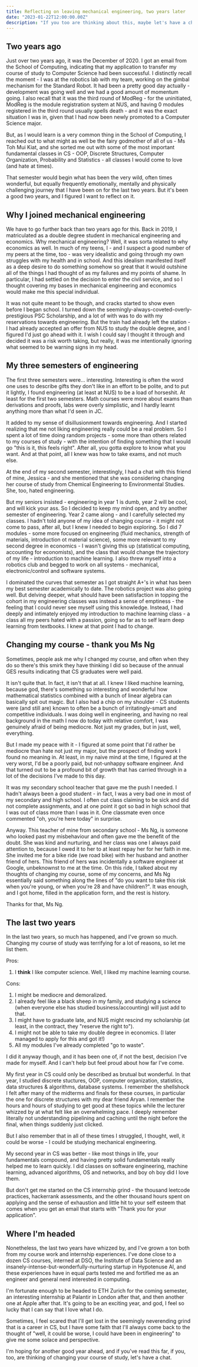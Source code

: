 ```yaml
---
title: Reflecting on leaving mechanical engineering, two years later
date: "2023-01-22T12:00:00.00Z"
description: "If you too are thinking about this, maybe let's have a chat!"
---
```


## Two years ago

Just over two years ago, it was the December of 2020. I got an email from the School of Computing, indicating that my
application to transfer my course of study to Computer Science had been successful. I distinctly recall the moment -
I was at the robotics lab with my team, working on the gimbal mechanism for the Standard Robot. It had been a pretty good day actually - development was going well and we had a good amount of momentum going. I also recall that it was the third round of ModReg - for the uninitiated, ModReg is the module registration system at NUS, and having 0 modules registered in the third round usually spells death - and it was the exact situation I was in, given that I had now been newly promoted to a Computer Science major.

But, as I would learn is a very common thing in the School of Computing, I reached out to what might as well be the fairy godmother of all of us - Ms Toh Mui Kiat, and she sorted me out with some of the most important fundamental classes in CS - OOP, Discrete Structures, Computer Organization, Probability and Statistics - all classes I would come to love (and hate at times).

That semester would begin what has been the very wild, often times wonderful, but equally frequently emotionally, mentally and physically challenging journey that I have been on for the last two years. But it's been a good two years, and I figured I want to reflect on it.

## Why I joined mechanical engineering

We have to go further back than two years ago for this. Back in 2019, I matriculated as a double degree student in mechanical engineering and economics. Why mechanical engineering? Well, it was sorta related to why economics as well. In much of my teens, I - and I suspect a good number of my peers at the time, too - was very idealistic and going through my own struggles with my health and in school. And this idealism manifested itself as a deep desire to do something somehow so great that it would outshine all of the things I had thought of as my failures and my points of shame. In particular, I had settled on the decision to enter the civil service, and so I thought covering my bases in mechanical engineering and economics would make me this special individual.

It was not quite meant to be though, and cracks started to show even before I began school. I turned down the seemingly-always-coveted-overly-prestigious PSC Scholarship, and a lot of with was to do with my reservations towards engineering. But the train had already left the station - I had already accepted an offer from NUS to study the double degree, and I figured I'd just go ahead with it. I wish I could say I thought it through and decided it was a risk worth taking, but really, it was me intentionally ignoring what seemed to be warning signs in my head.

## My three semesters of engineering

The first three semesters were... interesting. Interesting is often the word one uses to describe gifts they don't like in an effort to be polite, and to put it lightly, I found engineering (at least at NUS) to be a load of horseshit. At least for the first two semesters. Math courses were more about exams than derivations and proofs, labs were overly simplistic, and I hardly learnt anything more than what I'd seen in JC.

It added to my sense of disillusionment towards engineering. And I started realizing that me not liking engineering really could be a real problem. So I spent a lot of time doing random projects - some more than others related to my courses of study - with the intention of finding something that I would go "this is it, this feels right". After all, you gotta explore to know what you want. And at that point, all I knew was how to take exams, and not much else.

At the end of my second semester, interestingly, I had a chat with this friend of mine, Jessica - and she mentioned that she was considering changing her course of study from Chemical Engineering to Environmental Studies. She, too, hated engineering.

But my seniors insisted - engineering in year 1 is dumb, year 2 will be cool, and will kick your ass. So I decided to keep my mind open, and try another semester of engineering. Year 2 came along - and I carefully selected my classes. I hadn't told anyone of my idea of changing course - it might not come to pass, after all, but I knew I needed to begin exploring. So I did 7 modules - some more focused on engineering (fluid mechanics, strength of materials, introduction ot material science), some more relevant to my second degree in economics - I wasn't giving this up (statistical computing, accounting for economists), and the class that would change the trajectory of my life - introduction to machine learning. I also threw myself into a robotics club and begged to work on all systems - mechanical, electronic/control and software systems.

I dominated the curves that semester as I got straight A+'s in what has been my best semester academically to date. The robotics project was also going well. But delving deeper, what should have been satisfaction in topping the cohort in my engineering classes was instead a sense of emptiness - the feeling that I could never see myself using this knowledge. Instead, I had deeply and intimately enjoyed my introduction to machine learning class - a class all my peers hated with a passion, going so far as to self learn deep learning from textbooks. I knew at that point I had to change.

## Changing my course - thank you Ms Ng

Sometimes, people ask me why I changed my course, and often when they do so there's this smirk they have thinking I did so because of the annual GES results indicating that CS graduates were well paid.

It isn't quite that. In fact, it isn't that at all. I knew I liked machine learning, because god, there's something so interesting and wonderful how mathematical statistics combined with a bunch of linear algebra can basically spit out magic. But I also had a chip on my shoulder - CS students were (and still are) known to often be a bunch of irritatingly-smart and competitive individuals. I was doing well in engineering, and having no real background in the math I now do today with relative comfort, I was genuinely afraid of being mediocre. Not just my grades, but in just, well, everything.

But I made my peace with it - I figured at some point that I'd rather be mediocre than hate not just my major, but the prospect of finding work I found no meaning in. At least, in my naive mind at the time, I figured at the very worst, I'd be a poorly paid, but not-unhappy software engineer. And that turned out to be a profound bit of growth that has carried through in a lot of the decisions I've made to this day.

It was my secondary school teacher that gave me the push I needed. I hadn't always been a good student - in fact, I was a very bad one in most of my secondary and high school. I often cut class claiming to be sick and did not complete assignments, and at one point it got so bad in high school that I was out of class more than I was in it. One classmate even once commented "oh, you're here today" in surprise.

Anyway. This teacher of mine from secondary school - Ms Ng, is someone who looked past my misbehaviour and often gave me the benefit of the doubt. She was kind and nurturing, and her class was one I always paid attention to, because I owed it to her to at least repay her for her faith in me. She invited me for a bike ride (we road bike) with her husband and another friend of hers. This friend of hers was incidentally a software engineer at Google, unbeknownst to me at the time. On this ride, I talked about my thoughts of changing my course, some of my concerns, and Ms Ng essentially said something along the lines of "do you want to take this risk when you're young, or when you're 28 and have children?". It was enough, and I got home, filled in the application form, and the rest is history.

Thanks for that, Ms Ng.

## The last two years

In the last two years, so much has happened, and I've grown so much. Changing my course of study was terrifying for a lot of reasons, so let me list them.

Pros:

1. I **think** I like computer science. Well, I liked my machine learning course.

Cons:

1. I might be mediocre and demoralized.
2. I already feel like a black sheep in my family, and studying a science (when everyone else has studied business/accounting) will just add to that.
3. I might have to graduate late, and NUS might rescind my scholarship (at least, in the contract, they "reserve the right to").
4. I might not be able to take my double degree in economics. (I later managed to apply for this and got it!)
5. All my modules I've already completed "go to waste".

I did it anyway though, and it has been one of, if not the best, decision I've made for myself. And I can't help but feel proud about how far I've come.

My first year in CS could only be described as brutual but wonderful. In that year, I studied discrete stuctures, OOP, computer organization, statistics, data structures & algorithms, database systems. I remember the shellshock I felt after many of the midterms and finals for these courses, in particular the one for discrete structures with my dear friend Aryan. I remember the hours and hours of studying to get good at these topics while the lecturer whizzed by at what felt like an overwhelming pace. I deeply remember literally not understanding pipelining and caching until the night before the final, when things suddenly just clicked.

But I also remember that in all of these times I struggled, I thought, well, it could be worse - I could be studying mechanical engineering.

My second year in CS was better - like most things in life, your fundamentals compound, and having pretty solid fundamentals really helped me to learn quickly. I did classes on software engineering, machine learning, advanced algorithms, OS and networks, and boy oh boy did I love them.

But don't get me started on the CS internship grind - the thousand leetcode practices, hackerrank assessments, and the other thousand hours spent on applying and the sense of exhaustion and little hit to your self esteem that comes when you get an email that starts with "Thank you for your application".

## Where I'm headed

Nonetheless, the last two years have whizzed by, and I've grown a ton both from my course work and internship experiences. I've done close to a dozen CS courses, interned at DSO, the Institute of Data Science and an insanely-intense-but-wonderfully-nurturing startup in Hypotenuse AI, and these experiences have in equal parts tested me and fortified me as an engineer and general nerd interested in computing.

I'm fortunate enough to be headed to ETH Zurich for the coming semester, an interesting internship at Palantir in London after that, and then another one at Apple after that. It's going to be an exciting year, and god, I feel so lucky that I can say that I love what I do.

Sometimes, I feel scared that I'll get lost in the seemingly neverending grind that is a career in CS, but I have some faith that I'll always come back to the thought of "well, it could be worse, I could have been in engineering" to give me some solace and perspective.

I'm hoping for another good year ahead, and if you've read this far, if you, too, are thinking of changing your course of study, let's have a chat.
